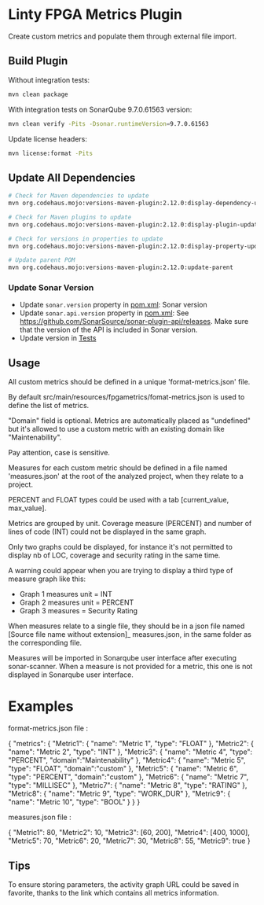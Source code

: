 # Linty FPGA Metrics Plugin

Create custom metrics and populate them through external file import.

## Build Plugin

Without integration tests:

```bash
mvn clean package
```

With integration tests on SonarQube 9.7.0.61563 version:

```bash
mvn clean verify -Pits -Dsonar.runtimeVersion=9.7.0.61563
```

Update license headers:

```bash
mvn license:format -Pits
```

## Update All Dependencies

```bash
# Check for Maven dependencies to update
mvn org.codehaus.mojo:versions-maven-plugin:2.12.0:display-dependency-updates -Pits

# Check for Maven plugins to update
mvn org.codehaus.mojo:versions-maven-plugin:2.12.0:display-plugin-updates -Pits

# Check for versions in properties to update
mvn org.codehaus.mojo:versions-maven-plugin:2.12.0:display-property-updates -Pits

# Update parent POM
mvn org.codehaus.mojo:versions-maven-plugin:2.12.0:update-parent
```

### Update Sonar Version

* Update `sonar.version` property in [pom.xml](pom.xml): Sonar version
* Update `sonar.api.version` property in [pom.xml](pom.xml):
  See https://github.com/SonarSource/sonar-plugin-api/releases. Make sure that the version of the API is included in
  Sonar version.
* Update version
  in [Tests](fpga-metrics-its/plugin/src/test/java/com/lintyservices/sonar/plugins/fpgametrics/its/Tests.java)

## Usage

All custom metrics should be defined in a unique 'format-metrics.json' file.

By default src/main/resources/fpgametrics/fomat-metrics.json is used to define the list of metrics.

"Domain" field is optional. Metrics are automatically placed as "undefined" but it's allowed to use a custom metric with
an existing domain like "Maintenability".

Pay attention, case is sensitive.

Measures for each custom metric should be defined in a file named 'measures.json' at the root of the analyzed project,
when they relate to a project.

PERCENT and FLOAT types could be used with a tab [current_value, max_value].

Metrics are grouped by unit. Coverage measure (PERCENT) and number of lines of code (INT) could not be displayed in the
same graph.

Only two graphs could be displayed, for instance it's not permitted to display nb of LOC, coverage and security rating
in the same time.

A warning could appear when you are trying to display a third type of measure graph like this:

- Graph 1 measures unit = INT
- Graph 2 measures unit = PERCENT
- Graph 3 measures = Security Rating

When measures relate to a single file, they should be in a json file named [Source file name without extension]_
measures.json, in the same folder as the corresponding file.

Measures will be imported in Sonarqube user interface after executing sonar-scanner. When a measure is not provided for
a metric, this one is not displayed in Sonarqube user interface.

# Examples

format-metrics.json file :

{
"metrics": {
"Metric1": {
"name": "Metric 1",
"type": "FLOAT"
},
"Metric2": {
"name": "Metric 2",
"type": "INT"
},
"Metric3": {
"name": "Metric 4",
"type": "PERCENT",
"domain":"Maintenability"
},
"Metric4": {
"name": "Metric 5",
"type": "FLOAT",
"domain":"custom"
},
"Metric5": {
"name": "Metric 6",
"type": "PERCENT",
"domain":"custom"
},
"Metric6": {
"name": "Metric 7",
"type": "MILLISEC"
},
"Metric7": {
"name": "Metric 8",
"type": "RATING"
},
"Metric8": {
"name": "Metric 9",
"type": "WORK_DUR"
},
"Metric9": {
"name": "Metric 10",
"type": "BOOL"
}
}
}

measures.json file :

{
"Metric1": 80,
"Metric2": 10,
"Metric3": [60, 200],
"Metric4": [400, 1000],
"Metric5": 70,
"Metric6": 20,
"Metric7": 30,
"Metric8": 55,
"Metric9": true
}

## Tips

To ensure storing parameters, the activity graph URL could be saved in favorite, thanks to the link which contains all
metrics information.
